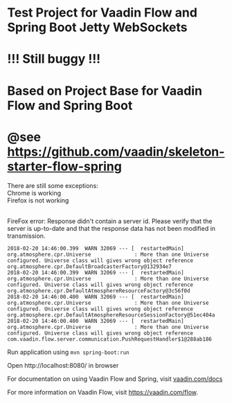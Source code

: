 # Test Project for Vaadin Flow and Spring Boot Jetty WebSockets
# !!! Still buggy !!!
# Based on Project Base for Vaadin Flow and Spring Boot
# @see https://github.com/vaadin/skeleton-starter-flow-spring 

There are still some exceptions:<br />
Chrome is working<br />
Firefox is not working<br /><br />

FireFox error: 
	Response didn't contain a server id. Please verify that the server is up-to-date and that the response data has not been modified in transmission.

	2018-02-20 14:46:00.399  WARN 32069 --- [  restartedMain] org.atmosphere.cpr.Universe              : More than one Universe configured. Universe class will gives wrong object reference org.atmosphere.cpr.DefaultBroadcasterFactory@132934e7
	2018-02-20 14:46:00.399  WARN 32069 --- [  restartedMain] org.atmosphere.cpr.Universe              : More than one Universe configured. Universe class will gives wrong object reference org.atmosphere.cpr.DefaultAtmosphereResourceFactory@3c56f0d
	2018-02-20 14:46:00.400  WARN 32069 --- [  restartedMain] org.atmosphere.cpr.Universe              : More than one Universe configured. Universe class will gives wrong object reference org.atmosphere.cpr.DefaultAtmosphereResourceSessionFactory@51ec404a
	2018-02-20 14:46:00.400  WARN 32069 --- [  restartedMain] org.atmosphere.cpr.Universe              : More than one Universe configured. Universe class will gives wrong object reference com.vaadin.flow.server.communication.PushRequestHandler$1@288ab186


Run application using
`mvn spring-boot:run`

Open http://localhost:8080/ in browser


For documentation on using Vaadin Flow and Spring, visit [vaadin.com/docs](https://vaadin.com/docs/v10/flow/spring/tutorial-spring-basic.html)

For more information on Vaadin Flow, visit https://vaadin.com/flow.
